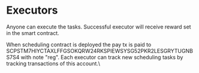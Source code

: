 # Executors

Anyone can execute the tasks. Successful executor will receive reward set in the smart contract.

When scheduling contract is deployed the pay tx is paid to SCPSTM7HIYCTAXLFFGSOKQRW24RKSPIEWSYSG52PKR2LESGRYTUGNBS7S4 with note "reg". Each executor can track new scheduling tasks by tracking transactions of this account.\

